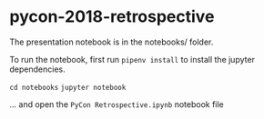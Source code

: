 # pycon-2018-retrospective

The presentation notebook is in the notebooks/ folder.

To run the notebook, first run `pipenv install` to install the jupyter dependencies.

`cd notebooks`
`jupyter notebook`

... and open the `PyCon Retrospective.ipynb` notebook file
